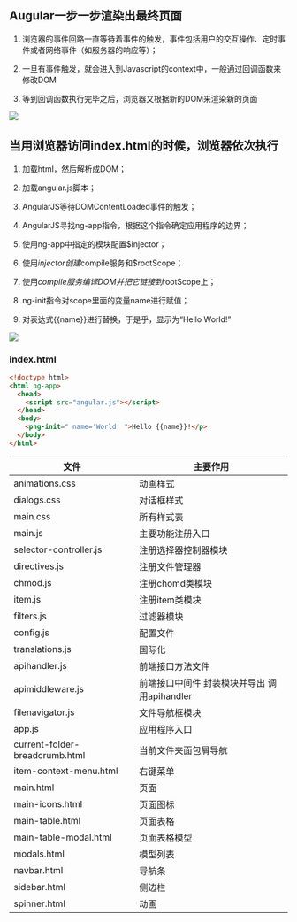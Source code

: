 ## Augular一步一步渲染出最终页面

1. 浏览器的事件回路一直等待着事件的触发，事件包括用户的交互操作、定时事件或者网络事件（如服务器的响应等）；

2. 一旦有事件触发，就会进入到Javascript的context中，一般通过回调函数来修改DOM

3. 等到回调函数执行完毕之后，浏览器又根据新的DOM来渲染新的页面

   

![](C:\Users\26731\Desktop\事件.jpg)



## 当用浏览器访问index.html的时候，浏览器依次执行

1. 加载html，然后解析成DOM；

2. 加载angular.js脚本；

3. AngularJS等待DOMContentLoaded事件的触发；

4. AngularJS寻找ng-app指令，根据这个指令确定应用程序的边界；

5. 使用ng-app中指定的模块配置$injector；

6. 使用$injector创建$compile服务和$rootScope；

7. 使用$compile服务编译DOM并把它链接到$rootScope上；

8. ng-init指令对scope里面的变量name进行赋值；

9. 对表达式{{name}}进行替换，于是乎，显示为“Hello World!”     

   

![](C:\Users\26731\Desktop\访问.png)



### index.html

```HTML
<!doctype html>
<html ng-app>
  <head>
    <script src="angular.js"></script>
  </head>
  <body>
    <png-init=" name='World' ">Hello {{name}}!</p>
  </body> 
</html>
```

| 文件                           | 主要作用                                     |
| ------------------------------ | -------------------------------------------- |
| animations.css                 | 动画样式                                     |
| dialogs.css                    | 对话框样式                                   |
| main.css                       | 所有样式表                                   |
| main.js                        | 主要功能注册入口                             |
| selector-controller.js         | 注册选择器控制器模块                         |
| directives.js                  | 注册文件管理器                               |
| chmod.js                       | 注册chomd类模块                              |
| item.js                        | 注册item类模块                               |
| filters.js                     | 过滤器模块                                   |
| config.js                      | 配置文件                                     |
| translations.js                | 国际化                                       |
| apihandler.js                  | 前端接口方法文件                             |
| apimiddleware.js               | 前端接口中间件 封装模块并导出 调用apihandler |
| filenavigator.js               | 文件导航框模块                               |
| app.js                         | 应用程序入口                                 |
| current-folder-breadcrumb.html | 当前文件夹面包屑导航                         |
| item-context-menu.html         | 右键菜单                                     |
| main.html                      | 页面                                         |
| main-icons.html                | 页面图标                                     |
| main-table.html                | 页面表格                                     |
| main-table-modal.html          | 页面表格模型                                 |
| modals.html                    | 模型列表                                     |
| navbar.html                    | 导航条                                       |
| sidebar.html                   | 侧边栏                                       |
| spinner.html                   | 动画                                         |